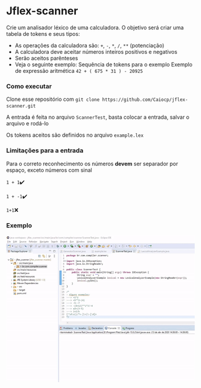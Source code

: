 # Jflex-scanner

Crie um analisador léxico de uma calculadora. O objetivo será criar uma tabela de tokens e seus tipos:

- As operações da calculadora são: `+`, `-`, `*`, `/`, `**` (potenciação)
- A calculadora deve aceitar números inteiros positivos e negativos
- Serão aceitos parênteses
- Veja o seguinte exemplo: Sequência de tokens para o exemplo Exemplo de expressão aritmética `42 + ( 675 * 31 ) - 20925`


### Como executar
Clone esse repositório com `git clone https://github.com/Caiocp/jflex-scanner.git`

A entrada é feita no arquivo `ScannerTest`, basta colocar a entrada, salvar o arquivo e rodá-lo

Os tokens aceitos são definidos no arquivo `example.lex`

### Limitações para a entrada
Para o correto reconhecimento os números **devem** ser separador por espaço, exceto números com sinal

`1 + 1`✔️

`1 + -1`✔️

`1+1`❌

### Exemplo
![](example-gif.gif)
